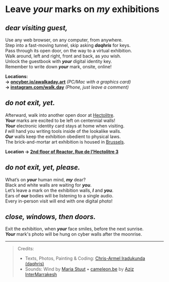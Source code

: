 # Leave *your* marks on *my* exhibitions

## _dear visiting guest,_

Use any web browser, on any computer, from anywhere.  
Step into a fast-moving tunnel, skip asking _**daqhris**_ for keys.  
Pass through its open door, on the way to a virtual exhibition.  
Walk around, left and right, front and back, as *you* wish.   
Unlock the guestbook with _**your**_ digital identity key.  
Remember to write down _**your**_ mark, onsite, online!  

__Locations:__   
__→ [oncyber.io/awalkaday.art](https://oncyber.io/awalkaday.art)__ *(PC/Mac with a graphics card)*    
__→ [instagram.com/walk.day](https://www.instagram.com/walk.day/reel/C3LmebUo0o4/)__ *(Phone, just leave a comment)*

## _do not exit, yet._  

Afterward, walk into another open door at [Hectolitre](http://hectolitre.space).  
_**Your**_ marks are excited to be left on centennial walls!  
_**Your**_ electronic identity card stays at home when visiting.  
_**I**_ will hand you writing tools inside of the lookalike walls.  
_**Our**_ walls keep the exhibition obedient to physical laws.  
The brick-and-mortar art exhibition is housed in [Brussels](https://www.brussels.be/brussels-art-week).  

__Location → [2nd floor of Reactor, Rue de l'Hectolitre 3](https://maps.app.goo.gl/ZXzGSwkDz2LP2gpJ9)__

## _do not exit, yet, please._  

What’s on _**your**_ human mind, _**my**_ dear?  
Black and white walls are waiting for _**you**_.  
Let’s leave a mark on the exhibition walls, _**I**_ and _**you**_.  
Ears of **our** bodies will be listening to a single audio.  
Every in-person visit will end with one digital photo!  

## _close, windows, then doors._  

Exit the exhibition, when _**your**_ face smiles, before the next sunrise.  
_**Your**_ mark's photo will be hung on cyber walls after the moonrise.  

____

> Credits: 
> - Texts, Photos, Painting & Coding: [Chris-Armel Iradukunda (daqhris)](https://daqhris.com)    
> - Sounds: Wind by [Maria Stuut](https://mubi.com/nl/cast/maria-stuut) • [cameleon.be](https://youtu.be/T24Tpv02TxY?feature=shared) by [Aziz InterMarrakesh](https://www.youtube.com/@abdelaaziz13030)  
